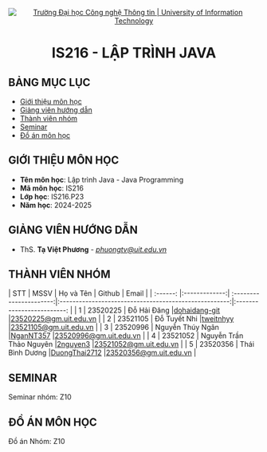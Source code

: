 <p align="center">
  <a href="https://www.uit.edu.vn/" title="Trường Đại học Công nghệ Thông tin" style="border: 5;">
    <img src="https://i.imgur.com/WmMnSRt.png" alt="Trường Đại học Công nghệ Thông tin | University of Information Technology">
  </a>
</p>

<!-- Title -->
<h1 align="center"><b>IS216 - LẬP TRÌNH JAVA</b></h1>



## BẢNG MỤC LỤC
* [ Giới thiệu môn học](#gioithieumonhoc)
* [ Giảng viên hướng dẫn](#giangvien)
* [ Thành viên nhóm](#thanhvien)
* [ Seminar](#seminar)
* [ Đồ án môn học](#doan)


## GIỚI THIỆU MÔN HỌC
<a name="gioithieumonhoc"></a>
* **Tên môn học**: Lập trình Java - Java Programming
* **Mã môn học**: IS216
* **Lớp học**: IS216.P23
* **Năm học**: 2024-2025


## GIẢNG VIÊN HƯỚNG DẪN
<a name="giangvien"></a>
* ThS. **Tạ Việt Phương** - *phuongtv@uit.edu.vn*


## THÀNH VIÊN NHÓM
<a name="thanhvien"></a>
| STT    | MSSV         | Họ và Tên              | Github                                               | Email                   |
| :------: |:-------------:| :----------------------:|:-----------------------------------------------------:|:-------------------------: |
| 1      | 23520225     | Đỗ Hải Đăng     |[dohaidang-git](https://github.com/dohaidang-git)                 |23520225@gm.uit.edu.vn   |
| 2      | 23521105     | Đỗ Tuyết Nhi    |[tweitnhyy](https://github.com/tweitnhyy)     |23521105@gm.uit.edu.vn   |
| 3      | 23520996      | Nguyễn Thúy Ngân       |[NganNT357](https://github.com/[NganNT357])                 |23520996@gm.uit.edu.vn   |
| 4      | 23521052      | Nguyễn Trần Thảo Nguyên       |[2nguyen3](https://github.com/2nguyen3)           |23521052@gm.uit.edu.vn   |
| 5      | 23520356      | Thái Bình Dương       |[DuongThai2712](https://github.com/DuongThai2712)           |23520356@gm.uit.edu.vn   |


## SEMINAR
<a name="seminar"></a>
Seminar nhóm: Z10


## ĐỒ ÁN MÔN HỌC
<a name="doan"></a>
Đồ án Nhóm: Z10

